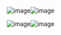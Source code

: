 <div align="center">

![image](https://github.com/user-attachments/assets/16031615-6286-418f-9da1-55f89bd2b4c3)![image](https://github.com/user-attachments/assets/ed41def2-093e-4df1-a24d-ec5411d2b69f)

![image](https://github.com/user-attachments/assets/a98bb364-1876-4026-a945-8038e1563f91)![image](https://github.com/user-attachments/assets/3aec4456-6988-4e2a-93d4-065e81bd8b42)












